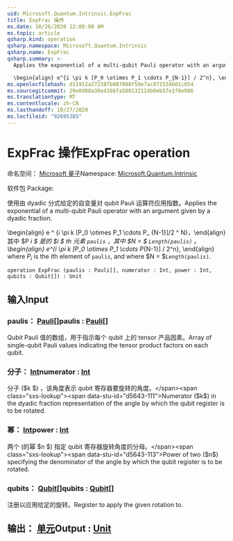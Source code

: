 ```yaml
---
uid: Microsoft.Quantum.Intrinsic.ExpFrac
title: ExpFrac 操作
ms.date: 10/26/2020 12:00:00 AM
ms.topic: article
qsharp.kind: operation
qsharp.namespace: Microsoft.Quantum.Intrinsic
qsharp.name: ExpFrac
qsharp.summary: >-
  Applies the exponential of a multi-qubit Pauli operator with an argument given by a dyadic fraction.

  \begin{align} e^{i \pi k [P_0 \otimes P_1 \cdots P_{N-1}] / 2^n}, \end{align} where $P_i$ is the $i$th element of `paulis`, and where $N = $`Length(paulis)`.
ms.openlocfilehash: d11912a272387b087098f59e7ac071534b01c054
ms.sourcegitcommit: 29e0d88a30e4166fa580132124b0eb57e1f0e986
ms.translationtype: MT
ms.contentlocale: zh-CN
ms.lasthandoff: 10/27/2020
ms.locfileid: "92695385"
---
```

# <a name="expfrac-operation"></a><span data-ttu-id="d5643-102">ExpFrac 操作</span><span class="sxs-lookup"><span data-stu-id="d5643-102">ExpFrac operation</span></span>

<span data-ttu-id="d5643-103">命名空间： [Microsoft 量子](xref:Microsoft.Quantum.Intrinsic)</span><span class="sxs-lookup"><span data-stu-id="d5643-103">Namespace: [Microsoft.Quantum.Intrinsic](xref:Microsoft.Quantum.Intrinsic)</span></span>

<span data-ttu-id="d5643-104">软件包 [](https://nuget.org/packages/)</span><span class="sxs-lookup"><span data-stu-id="d5643-104">Package: [](https://nuget.org/packages/)</span></span>


<span data-ttu-id="d5643-105">使用由 dyadic 分式给定的自变量对 qubit Pauli 运算符应用指数。</span><span class="sxs-lookup"><span data-stu-id="d5643-105">Applies the exponential of a multi-qubit Pauli operator with an argument given by a dyadic fraction.</span></span>

<span data-ttu-id="d5643-106">\begin{align} e ^ {i \pi k [P_0 \otimes P_1 \cdots P_ {N-1}]/2 ^ N}，\end{align} 其中 $P _i $ 是的 $i $ th 元素 `paulis` ，其中 $N = $ `Length(paulis)` 。</span><span class="sxs-lookup"><span data-stu-id="d5643-106">\begin{align} e^{i \pi k [P_0 \otimes P_1 \cdots P_{N-1}] / 2^n}, \end{align} where $P_i$ is the $i$th element of `paulis`, and where $N = $`Length(paulis)`.</span></span>

```qsharp
operation ExpFrac (paulis : Pauli[], numerator : Int, power : Int, qubits : Qubit[]) : Unit
```


## <a name="input"></a><span data-ttu-id="d5643-107">输入</span><span class="sxs-lookup"><span data-stu-id="d5643-107">Input</span></span>

### <a name="paulis--pauli"></a><span data-ttu-id="d5643-108">paulis： [Pauli](xref:microsoft.quantum.lang-ref.pauli)[]</span><span class="sxs-lookup"><span data-stu-id="d5643-108">paulis : [Pauli](xref:microsoft.quantum.lang-ref.pauli)[]</span></span>

<span data-ttu-id="d5643-109">Qubit Pauli 值的数组，用于指示每个 qubit 上的 tensor 产品因素。</span><span class="sxs-lookup"><span data-stu-id="d5643-109">Array of single-qubit Pauli values indicating the tensor product factors on each qubit.</span></span>


### <a name="numerator--int"></a><span data-ttu-id="d5643-110">分子： [Int](xref:microsoft.quantum.lang-ref.int)</span><span class="sxs-lookup"><span data-stu-id="d5643-110">numerator : [Int](xref:microsoft.quantum.lang-ref.int)</span></span>

<span data-ttu-id="d5643-111">分子 ($k $) ，该角度表示 qubit 寄存器要旋转的角度。</span><span class="sxs-lookup"><span data-stu-id="d5643-111">Numerator ($k$) in the dyadic fraction representation of the angle by which the qubit register is to be rotated.</span></span>


### <a name="power--int"></a><span data-ttu-id="d5643-112">幂： [Int](xref:microsoft.quantum.lang-ref.int)</span><span class="sxs-lookup"><span data-stu-id="d5643-112">power : [Int](xref:microsoft.quantum.lang-ref.int)</span></span>

<span data-ttu-id="d5643-113">两个 (的幂 $n $) 指定 qubit 寄存器旋转角度的分母。</span><span class="sxs-lookup"><span data-stu-id="d5643-113">Power of two ($n$) specifying the denominator of the angle by which the qubit register is to be rotated.</span></span>


### <a name="qubits--qubit"></a><span data-ttu-id="d5643-114">qubits： [Qubit](xref:microsoft.quantum.lang-ref.qubit)[]</span><span class="sxs-lookup"><span data-stu-id="d5643-114">qubits : [Qubit](xref:microsoft.quantum.lang-ref.qubit)[]</span></span>

<span data-ttu-id="d5643-115">注册以应用给定的旋转。</span><span class="sxs-lookup"><span data-stu-id="d5643-115">Register to apply the given rotation to.</span></span>



## <a name="output--unit"></a><span data-ttu-id="d5643-116">输出： [单元](xref:microsoft.quantum.lang-ref.unit)</span><span class="sxs-lookup"><span data-stu-id="d5643-116">Output : [Unit](xref:microsoft.quantum.lang-ref.unit)</span></span>

